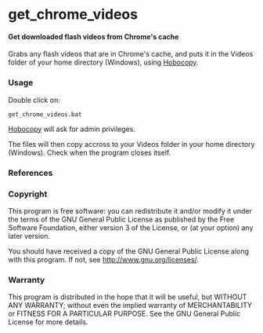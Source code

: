 get_chrome_videos
========

#### Get downloaded flash videos from Chrome's cache ####

Grabs any flash videos that are in Chrome's cache, and puts it in the Videos folder of your home directory (Windows), using [Hobocopy](https://github.com/candera/hobocopy).

### Usage ###

Double click on:
	
	get_chrome_videos.bat

[Hobocopy](https://github.com/candera/hobocopy) will ask for admin privileges.

The files will then copy accross to your Videos folder in your home directory (Windows). Check when the program closes itself.

### References ###



### Copyright ###

This program is free software: you can redistribute it and/or modify it under the terms of the GNU General Public License as published by the Free Software Foundation, either version 3 of the License, or (at your option) any later version.

You should have received a copy of the GNU General Public License along with this program. If not, see http://www.gnu.org/licenses/.

### Warranty ###

This program is distributed in the hope that it will be useful, but WITHOUT ANY WARRANTY; without even the implied warranty of MERCHANTABILITY or FITNESS FOR A PARTICULAR PURPOSE. See the GNU General Public License for more details.